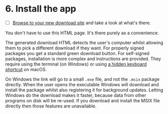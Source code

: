 # 6. Install the app

* [ ] [Browse to your new download site](http://localhost:8899/download.html) and take a look at what's there.

You don't have to use this HTML page. It's there purely as a convenience.

The generated download HTML detects the user's computer whilst allowing them to pick a different download
if they want. For properly signed packages you get a standard green download button. For self-signed packages, installation is more complex
and instructions are provided. They require using the terminal (on Windows) or using
[a hidden keyboard shortcut](https://support.apple.com/guide/mac-help/open-a-mac-app-from-an-unidentified-developer-mh40616/mac) on macOS.

On Windows the link will go to a small `.exe` file, and not the `.msix` package directly. When the user opens the
executable Windows will download and install the package whilst also registering it for background updates. Letting Windows do the download makes it faster, because data from other programs on disk will be
re-used. If you download and install the MSIX file directly then those features are unavailable.

<script>var tutorialSection = 6;</script>
